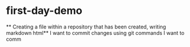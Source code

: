# first-day-demo
** Creating a file within a repository that has been created, writing markdown html**
I want to commit changes using git commands 
I want to comm